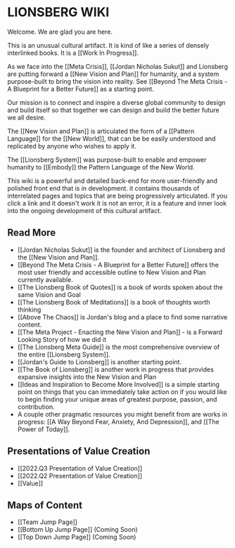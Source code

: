 # LIONSBERG WIKI

Welcome. We are glad you are here. 

This is an unusual cultural artifact. It is kind of like a series of densely interlinked books. It is a [[Work In Progress]].  

As we face into the [[Meta Crisis]], [[Jordan Nicholas Sukut]] and Lionsberg are putting forward a [[New Vision and Plan]] for humanity, and a system purpose-built to bring the vision into reality. See [[Beyond The Meta Crisis - A Blueprint for a Better Future]] as a starting point. 

Our mission is to connect and inspire a diverse global community to design and build itself so that together we can design and build the better future we all desire. 

The [[New Vision and Plan]] is articulated the form of a [[Pattern Language]] for the [[New World]], that can be be easily understood and replicated by anyone who wishes to apply it. 

The [[Lionsberg System]] was purpose-built to enable and empower humanity to [[Embody]] the Pattern Language of the New World. 

This wiki is a powerful and detailed back-end for more user-friendly and polished front end that is in development. it contains thousands of interrelated pages and topics that are being progressively articulated. If you click a link and it doesn't work it is not an error, it is a feature and inner look into the ongoing development of this cultural artifact. 

## Read More 

- [[Jordan Nicholas Sukut]] is the founder and architect of Lionsberg and the [[New Vision and Plan]].  
- [[Beyond The Meta Crisis - A Blueprint for a Better Future]] offers the most user friendly and accessible outline to New Vision and Plan currently available. 
- [[The Lionsberg Book of Quotes]] is a book of words spoken about the same Vision and Goal  
- [[The Lionsberg Book of Meditations]] is a book of thoughts worth thinking  
- [[Above The Chaos]] is Jordan's blog and a place to find some narrative content.   
- [[The Meta Project - Enacting the New Vision and Plan]] - is a Forward Looking Story of how we did it  
- [[The Lionsberg Meta Guide]] is the most comprehensive overview of the entire [[Lionsberg System]]. 
- [[Jordan's Guide to Lionsberg]] is another starting point. 
- [[The Book of Lionsberg]] is another work in progress that provides expansive insights into the New Vision and Plan  
- [[Ideas and Inspiration to Become More Involved]] is a simple starting point on things that you can immediately take action on if you would like to begin finding your unique areas of greatest purpose, passion, and contribution. 
- A couple other pragmatic resources you might benefit from are works in progress: [[A Way Beyond Fear, Anxiety, And Depression]], and [[The Power of Today]]. 

## Presentations of Value Creation 

- [[2022.Q3 Presentation of Value Creation]]  
- [[2022.Q2 Presentation of Value Creation]]  
- [[Value]]  


## Maps of Content
- [[Team Jump Page]]  
- [[Bottom Up Jump Page]]  (Coming Soon)
- [[Top Down Jump Page]]  (Coming Soon)



